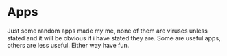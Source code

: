 # Apps
Just some random apps made my me, none of them are viruses unless stated and it will be obvious if i have stated they are. Some are useful apps, others are less useful. Either way have fun.
